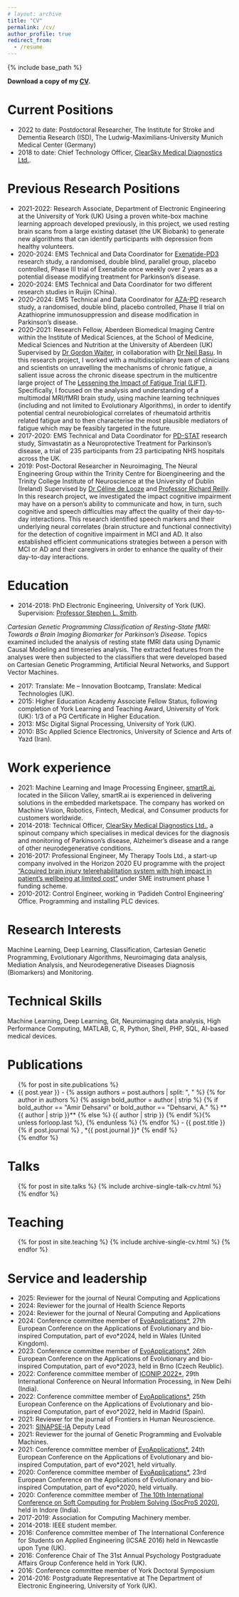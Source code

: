```yaml
---
# layout: archive
title: "CV"
permalink: /cv/
author_profile: true
redirect_from:
  - /resume
---
```



{% include base_path %}

**Download a copy of my <a href="https://amirdehsarvi.github.io/files/CV_Dehsarvi.pdf">CV</a>.**

Current Positions
======
* 2022 to date: Postdoctoral Researcher, The Institute for Stroke and Dementia Research (ISD), The Ludwig-Maximilians-University Munich Medical Center (Germany)
* 2018 to date: Chief Technology Officer, <a href="https://www.clearskymd.com/">ClearSky Medical Diagnostics Ltd.</a>.

Previous Research Positions
======
* 2021-2022: Research Associate, Department of Electronic Engineering at the University of York (UK)
Using a proven white-box machine learning approach developed previously, in this project, we used resting brain scans from a large existing dataset (the UK Biobank) to generate new algorithms that can identify participants with depression from healthy volunteers.
* 2020-2024: EMS Technical and Data Coordinator for <a href="https://www.ucl.ac.uk/comprehensive-clinical-trials-unit/research-projects/2020/nov/exenatide-parkinsons-disease">Exenatide-PD3</a> research study, a randomised, double blind, parallel group, placebo controlled, Phase III trial of Exenatide once weekly over 2 years as a potential disease modifying treatment for Parkinson’s disease.
* 2020-2024: EMS Technical and Data Coordinator for two different research studies in Ruijin (China).
* 2020-2024: EMS Technical and Data Coordinator for <a href="https://cctu.org.uk/portfolio/core/trials-in-setup/aza-pd">AZA-PD</a> research study, a randomised, double blind, placebo controlled, Phase II trial on Azathioprine immunosuppression and disease modification in Parkinson’s disease.
* 2020-2021: Research Fellow, Aberdeen Biomedical Imaging Centre within the Institute of Medical Sciences, at the School of Medicine, Medical Sciences and Nutrition at the University of Aberdeen (UK)
Supervised by <a href="https://www.abdn.ac.uk/ims/people/profiles/g.waiter">Dr Gordon Waiter</a>, in collaboration with <a href="https://www.gla.ac.uk/researchinstitutes/iii/staff/neilbasu/">Dr Neil Basu</a>. In this research project, I worked with a multidisciplinary team of clinicians and scientists on unravelling the mechanisms of chronic fatigue, a salient issue across the chronic disease spectrum in the multicentre large project of The <a href="https://clinicaltrials.gov/ct2/show/NCT03248518">Lessening the Impact of Fatigue Trial (LIFT)</a>. Specifically, I focused on the analysis and understanding of a multimodal MRI/fMRI brain study, using machine learning techniques (including and not limited to Evolutionary Algorithms), in order to identify potential central neurobiological correlates of rheumatoid arthritis related fatigue and to then characterise the most plausible mediators of fatigue which may be feasibly targeted in the future.
* 2017-2020: EMS Technical and Data Coordinator for <a href="https://penctu.psmd.plymouth.ac.uk/pdstat/">PD-STAT</a> research study, Simvastatin as a Neuroprotective Treatment for Parkinson’s disease, a trial of 235 participants from 23 participating NHS hospitals across the UK.
* 2019: Post-Doctoral Researcher in Neuroimaging, The Neural Engineering Group within the Trinity Centre for Bioengineering and the Trinity College Institute of Neuroscience at the University of Dublin (Ireland)
Supervised by <a href="https://reillylab.net/celinedelooze">Dr Céline de Looze</a> and <a href="https://reillylab.net/richard-reilly">Professor Richard Reilly</a>. In this research project, we investigated the impact cognitive impairment may have on a person’s ability to communicate and how, in turn, such cognitive and speech difficulties may affect the quality of their day-to-day interactions. This research identified speech markers and their underlying neural correlates (brain structure and functional connectivity) for the detection of cognitive impairment in MCI and AD. It also established efficient communications strategies between a person with MCI or AD and their caregivers in order to enhance the quality of their day-to-day interactions.

Education
======
* 2014-2018: PhD Electronic Engineering, University of York (UK). Supervision: <a href="https://www.york.ac.uk/electronic-engineering/staff/stephen_smith/">Professor Stephen L. Smith</a>.

_Cartesian Genetic Programming Classification of Resting-State fMRI: Towards a Brain Imaging Biomarker for Parkinson’s Disease._ Topics examined included the analysis of resting state fMRI data using Dynamic Causal Modeling and timeseries analysis. The extracted features from the analyses were then subjected to the classifiers that were developed based on Cartesian Genetic Programming, Artificial Neural Networks, and Support Vector Machines.

* 2017: Translate: Me – Innovation Bootcamp, Translate: Medical Technologies (UK).
* 2015: Higher Education Academy Associate Fellow Status, following completion of York Learning and Teaching Award, University of York (UK): 1/3 of a PG Certificate in Higher Education.
* 2013: MSc Digital Signal Processing, University of York (UK).
* 2010: BSc Applied Science Electronics, University of Science and Arts of Yazd (Iran).

Work experience
======
* 2021: Machine Learning and Image Processing Engineer, <a href="https://smartr.ai">smartR.ai</a>, located in the Silicon Valley, smartR.ai is experienced in delivering solutions in the embedded marketspace. The company has worked on Machine Vision, Robotics, Fintech, Medical, and Consumer products for customers worldwide.
* 2014-2018: Technical Officer, <a href="https://www.clearskymd.com/">ClearSky Medical Diagnostics Ltd.</a>, a spinout company which specialises in medical devices for the diagnosis and monitoring of Parkinson’s disease, Alzheimer’s disease and a range of other neurodegenerative conditions.
* 2016-2017: Professional Engineer, My Therapy Tools Ltd., a start-up company involved in the Horizon 2020 EU programme with the project <a href="https://cordis.europa.eu/project/id/745431">“Acquired brain injury telerehabilitation system with high impact in patient’s wellbeing at limited cost”</a> under SME instrument phase 1 funding scheme.
* 2010-2012: Control Engineer, working in ‘Padideh Control Engineering’ Office. Programming and installing PLC devices.
  
Research Interests
======
Machine Learning, Deep Learning, Classification, Cartesian Genetic Programming, Evolutionary Algorithms, Neuroimaging data analysis, Mediation Analysis, and Neurodegenerative Diseases Diagnosis (Biomarkers) and Monitoring.

Technical Skills
======
Machine Learning, Deep Learning, Git, Neuroimaging data analysis, High Performance Computing, MATLAB, C, R, Python, Shell, PHP, SQL, AI-based medical devices.

Publications
======

  <!-- 
  <ul>{% for post in site.publications %}
    {% include archive-single-cv.html %}
    {% endfor %}</ul>
  -->


  <ul>{% for post in site.publications %}
    <li>
      {{ post.year }} -
      {% assign authors = post.authors | split: ", " %}
      {% for author in authors %}
        {% assign bold_author = author | strip %}
        {% if bold_author == "Amir Dehsarvi" or bold_author == "Dehsarvi, A." %}
          **{{ author | strip }}**
        {% else %}
          {{ author | strip }}
        {% endif %}{% unless forloop.last %}, {% endunless %}
      {% endfor %} -
      {{ post.title }}
      {% if post.journal %}
        , *{{ post.journal }}*
      {% endif %}
    </li>
  {% endfor %}</ul>  

Talks
======
  <ul>{% for post in site.talks %}
    {% include archive-single-talk-cv.html %}
  {% endfor %}</ul>
  
Teaching
======
  <ul>{% for post in site.teaching %}
    {% include archive-single-cv.html %}
  {% endfor %}</ul>
  
Service and leadership
======
* 2025: Reviewer for the journal of Neural Computing and Applications
* 2024: Reviewer for the journal of Health Science Reports
* 2024: Reviewer for the journal of Neural Computing and Applications
* 2024: Conference committee member of <a href="http://www.evostar.org/2024/evoapps/">EvoApplications&#42;</a>, 27th European Conference on the Applications of Evolutionary and bio-inspired Computation, part of evo*2024, held in Wales (United Kingdom).
* 2023: Conference committee member of <a href="http://www.evostar.org/2023/evoapps/">EvoApplications&#42;</a>, 26th European Conference on the Applications of Evolutionary and bio-inspired Computation, part of evo*2023, held in Brno (Czech Reublic).
* 2022: Conference committee member of <a href="https://iconip2022.apnns.org/">ICONIP 2022&#42;</a>, 29th International Conference on Neural Information Processing, in New Delhi (India).
* 2022: Conference committee member of <a href="http://www.evostar.org/2022/evoapps/">EvoApplications&#42;</a>, 25th European Conference on the Applications of Evolutionary and bio-inspired Computation, part of evo*2022, held in Madrid (Spain).
* 2021: Reviewer for the journal of Frontiers in Human Neuroscience.
* 2021: <a href="http://www.sinapse.ac.uk/research-resources/topic-groups#IA">SINAPSE-IA</a> Deputy Lead
* 2021: Reviewer for the journal of Genetic Programming and Evolvable Machines.
* 2021: Conference committee member of <a href="http://www.evostar.org/2021/evoapps/">EvoApplications&#42;</a>, 24th European Conference on the Applications of Evolutionary and bio-inspired Computation, part of evo*2021, held virtually.
* 2020: Conference committee member of <a href="http://www.evostar.org/2020/evoapps/">EvoApplications&#42;</a>, 23rd European Conference on the Applications of Evolutionary and bio-inspired Computation, part of evo*2020, held virtually.
* 2020: Conference committee member of <a href="https://www.socpros20.scrs.in/">The 10th International Conference on Soft Computing for Problem Solving (SocProS 2020)</a>, held in Indore (India).
* 2017-2019: Association for Computing Machinery member.
* 2014-2018: IEEE student member.
* 2016: Conference committee member of The International Conference for Students on Applied Engineering (ICSAE 2016) held in Newcastle upon Tyne (UK).
* 2016: Conference Chair of The 31st Annual Psychology Postgraduate Affairs Group Conference held in York (UK).
* 2016: Conference committee member of York Doctoral Symposium
* 2014-2016: Postgraduate Representative at The Department of Electronic Engineering, University of York (UK).


